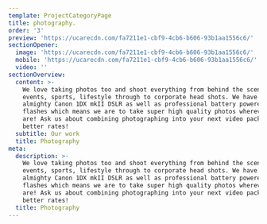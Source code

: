 ```yaml
---
template: ProjectCategoryPage
title: photography.
order: '3'
preview: 'https://ucarecdn.com/fa7211e1-cbf9-4cb6-b606-93b1aa1556c6/'
sectionOpener:
  image: 'https://ucarecdn.com/fa7211e1-cbf9-4cb6-b606-93b1aa1556c6/'
  mobile: 'https://ucarecdn.com/fa7211e1-cbf9-4cb6-b606-93b1aa1556c6/'
  video: ''
sectionOverview:
  content: >-
    We love taking photos too and shoot everything from behind the scenes,
    events, sports, lifestyle through to corporate head shots. We have the
    almighty Canon 1DX mkII DSLR as well as professional battery powered studio
    flashes which means we are to take super high quality photos wherever we
    are! Ask us about combining photographing into your next video package for
    better rates!
  subtitle: Our work
  title: Photography
meta:
  description: >-
    We love taking photos too and shoot everything from behind the scenes,
    events, sports, lifestyle through to corporate head shots. We have the
    almighty Canon 1DX mkII DSLR as well as professional battery powered studio
    flashes which means we are to take super high quality photos wherever we
    are! Ask us about combining photographing into your next video package for
    better rates!
  title: Photography
---
```


